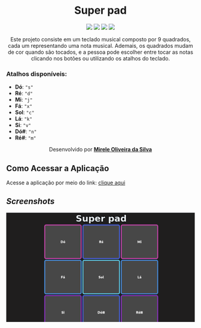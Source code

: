 <div align="center">
  <h1>Super pad</h1>
   <img src="http://img.shields.io/static/v1?label=JavaScript&message=ESC6&color=yellow&style=for-the-badge&logo=JavaScript"/>
    <img src="http://img.shields.io/static/v1?label=CSS3&message=3&color=yellow&style=for-the-badge&logo=CSS3"/>
    <img src="http://img.shields.io/static/v1?label=HTML5&message=5&color=yellow&style=for-the-badge&logo=HTML5"/>
    <img src="http://img.shields.io/static/v1?label=LICENSE-MIT&message=License&color=yellow&style=for-the-badge&logo=LICENSE-MIT"/> 
    <br>
    <p>Este projeto consiste em um teclado musical composto por 9 quadrados, cada um representando uma nota musical. Ademais, os quadrados mudam de cor quando são tocados, e a pessoa pode escolher entre tocar as notas clicando nos botões ou utilizando os atalhos do teclado.</p>
</div>

  ### Atalhos disponíveis:
  
  - **Dó**: `"s"`
  - **Ré**: `"d"`
  - **Mi**: `"j"`
  - **Fá**: `"x"`
  - **Sol**: `"c"`
  - **Lá**: `"k"`
  - **Si**: `"v"`
  - **Dó#**: `"n"`
  - **Ré#**: `"m"`

<p align=center>Desenvolvido por <a target="_blank" rel="external" href="https://github.com/MegMinnie/"><strong>Mirele Oliveira da Silva</strong></a>

<div align="left">
  
  ## Como Acessar a Aplicação
<p>Acesse a aplicação por meio do link: <a href="
megminnie.github.io/Super-pad/
"_blank">clique aqui</a></p>

## *Screenshots*

  ![Tela](assets/pad.png)
</div>
